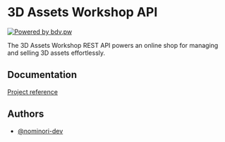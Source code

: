 
# 3D Assets Workshop API
[![Powered by bdv.pw](https://img.shields.io/badge/powered%20by-bdv.pw-blueviolet)](https://bdv.pw/)

The 3D Assets Workshop REST API powers an online shop for managing and selling 3D assets effortlessly.


## Documentation

[Project reference](docs/project_reference.pdf)


## Authors

- [@nominori-dev](https://www.github.com/nominori-dev)

